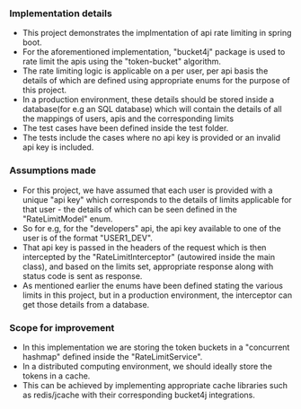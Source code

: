 ### Implementation details
- This project demonstrates the implmentation of api rate limiting in spring boot.
- For the aforementioned implementation, "bucket4j" package is used to rate limit the apis using the "token-bucket" algorithm.
- The rate limiting logic is applicable on a per user, per api basis the details of which are defined using appropriate enums for the purpose of this project.
- In a production environment, these details should be stored inside a database(for e.g an SQL database) which will contain the details of all the mappings of users, apis and the corresponding limits
- The test cases have been defined inside the test folder.
- The tests include the cases where no api key is provided or an invalid api key is included.

### Assumptions made
- For this project, we have assumed that each user is provided with a unique "api key" which corresponds to the details of limits applicable for that user - the details of which can be seen defined in the "RateLimitModel" enum.
- So for e.g, for the "developers" api, the api key available to one of the user is of the format "USER1_DEV".
- That api key is passed in the headers of the request which is then intercepted by the "RateLimitInterceptor" (autowired inside the main class), and based on the limits set, appropriate response along with status code is sent as response.
- As mentioned earlier the enums have been defined stating the various limits in this project, but in a production environment, the interceptor can get those details from a database.

### Scope for improvement
- In this implementation we are storing the token buckets in a "concurrent hashmap" defined inside the "RateLimitService". 
- In a distributed computing environment, we should ideally store the tokens in a cache.
- This can be achieved by implementing appropriate cache libraries such as redis/jcache with their corresponding bucket4j integrations.
